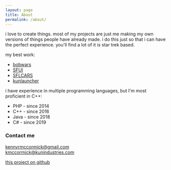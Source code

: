 ```yaml
---
layout: page
title: About
permalink: /about/
---
```


i love to create things. most of my projects are just me making my own versions of things people have already made. i do this just so that i can have the perfect experience. you'll find a lot of it is star trek based.

my best work:
- [bobwars](http://github.com/kennyrkun/bobwars)  
- [SFUI](http://github.com/kennyrkun/sfui)  
- [SFLCARS](http://github.com/kennyrkun/SFLCARS)  
- [kunlauncher](http://kunlauncher.000webhostapp.com)  

i have experience in multiple programming languages, but I'm most proficient in C++:  
- PHP - since 2014  
- C++ - since 2016  
- Java - since 2018  
- C# - since 2019  


### Contact me
[kennyrmccormick@gmail.com](mailto:kennyrmccormick@gmail.com)  
[kmccormick@kunindustries.com](mailto:kmccormick@kunindustries.com)
  
  
[this project on github](http://github.com/kennyrkun/kennyrkun.github.io)
